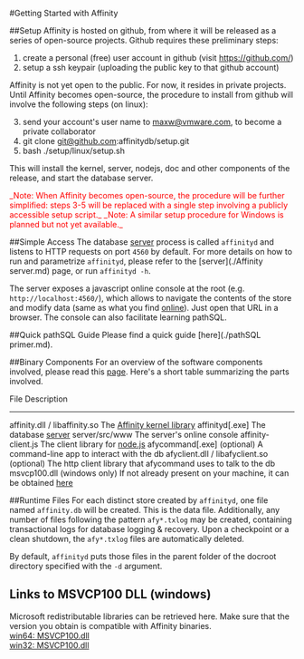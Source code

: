 #Getting Started with Affinity

##Setup
Affinity is hosted on github, from where it will be released as a series of
open-source projects. Github requires these preliminary steps:

1. create a personal (free) user account in github (visit https://github.com/)
2. setup a ssh keypair (uploading the public key to that github account)

Affinity is not yet open to the public. For now, it resides in private projects.
Until Affinity becomes open-source, the procedure to install from github
will involve the following steps (on linux):

3. send your account's user name to maxw@vmware.com, to become a private collaborator
4. git clone git@github.com:affinitydb/setup.git
5. bash ./setup/linux/setup.sh

This will install the kernel, server, nodejs, doc and other components of the release,
and start the database server.

<p style="color:red">
_Note: When Affinity becomes open-source, the procedure will be further simplified:
steps 3-5 will be replaced with a single step involving a publicly accessible setup script._  
_Note: A similar setup procedure for Windows is planned but not yet available._  
</p>

##Simple Access
The database [server](./terminology.md#server) process is called `affinityd`
and listens to HTTP requests on port `4560` by default. For more details on how to run
and parametrize `affinityd`, please refer to the [server](./Affinity server.md) page,
or run `affinityd -h`.

The server exposes a javascript online console at the root (e.g. `http://localhost:4560/`), 
which allows to navigate the contents of the store and modify data (same as what you find
[online](http://Affinity.cloudfoundry.com)). Just open that URL
in a browser. The console can also facilitate learning pathSQL.

##Quick pathSQL Guide
Please find a quick guide [here](./pathSQL primer.md).

##Binary Components
For an overview of the software components involved, please read this [page](./terminology.md#software-components).
Here's a short table summarizing the parts involved.  

File                             Description
---------------------------      -----------
affinity.dll / libaffinity.so    The [Affinity kernel library](./terminology.md#affinity)
affinityd[.exe]                  The database [server](./terminology.md#server)
server/src/www                   The server's online console
affinity-client.js               The client library for [node.js](./javascript.md)
afycommand[.exe]                 (optional) A command-line app to interact with the db
afyclient.dll / libafyclient.so  (optional) The http client library that afycommand uses to talk to the db
msvcp100.dll (windows only)      If not already present on your machine, it can be obtained [here](#links-to-msvcp100-dll)

##Runtime Files
For each distinct store created by `affinityd`, one file named `affinity.db` will be created. This is the data file.
Additionally, any number of files following the pattern `afy*.txlog` may be created, containing transactional
logs for database logging & recovery. Upon a checkpoint or a clean shutdown, the `afy*.txlog` files are automatically deleted.

By default, `affinityd` puts those files in the parent folder of the docroot directory specified with the `-d` argument.

## Links to MSVCP100 DLL (windows)
Microsoft redistributable libraries can be retrieved here.  Make sure that the version you obtain is compatible with Affinity binaries.  
[win64: MSVCP100.dll](http://www.microsoft.com/downloads/en/confirmation.aspx?FamilyID=bd512d9e-43c8-4655-81bf-9350143d5867)  
[win32: MSVCP100.dll](http://www.microsoft.com/downloads/en/details.aspx?displaylang=en&FamilyID=a7b7a05e-6de6-4d3a-a423-37bf0912db84#AffinityDownloads)  
